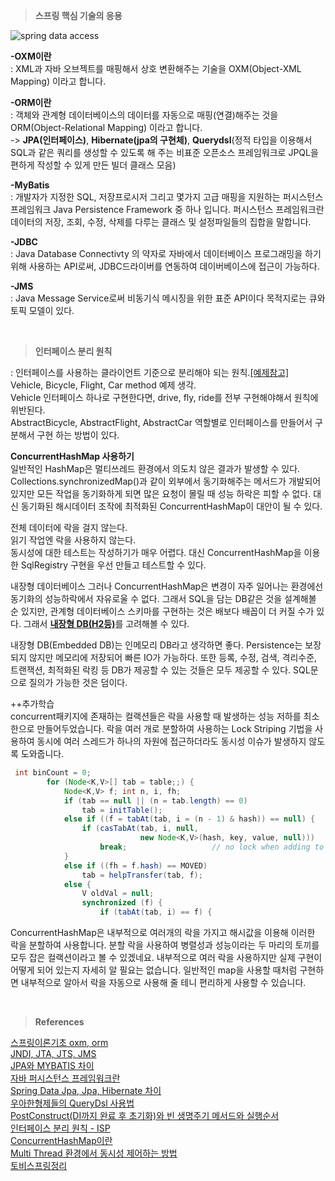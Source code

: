 
>**스프링 핵심 기술의 응용**  

![spring data access](https://mblogthumb-phinf.pstatic.net/MjAxODA3MjhfMTYw/MDAxNTMyNzcwNTM0NTY3.PO1f6Mwzv8YEQlTZ0_aQkrYVODbB7muc13Wh2hKzqgAg.fFi8YzLdiIrpMhf3nq2-CV-3S0GxwDEZM5TRRLiTf0Mg.PNG.good_ray/2_10_1___.png?type=w800)  

**-OXM이란**  
: XML과 자바 오브젝트를 매핑해서 상호 변환해주는 기술을 OXM(Object-XML Mapping) 이라고 합니다.  

**-ORM이란**  
: 객체와 관계형 데이터베이스의 데이터를 자동으로 매핑(연결)해주는 것을 ORM(Object-Relational Mapping) 이라고 합니다.   
-> **JPA(인터페이스)**, **Hibernate(jpa의 구현체)**, **Querydsl**(정적 타입을 이용해서 SQL과 같은 쿼리를 생성할 수 있도록 해 주는 비표준 오픈소스 프레임워크로 JPQL을 편하게 작성할 수 있게 만든 빌더 클래스 모음)  

**-MyBatis**  
: 개발자가 지정한 SQL, 저장프로시저 그리고 몇가지 고급 매핑을 지원하는 퍼시스턴스 프레임워크 Java Persistence Framework 중 하나 입니다. 
퍼시스턴스 프레임워크란 데이터의 저장, 조회, 수정, 삭제를 다루는 클래스 및 설정파일들의 집합을 말합니다.  

**-JDBC**  
: Java Database Connectivty 의 약자로 자바에서 데이터베이스 프로그래밍을 하기 위해 사용하는 API로써, JDBC드라이버를 연동하여 데이버베이스에 접근이 가능하다.  

**-JMS**  
: Java Message Service로써 비동기식 메시징을 위한 표준 API이다 목적지로는 큐와 토픽 모델이 있다.  

<br/>

>**인터페이스 분리 원칙**  

: 인터페이스를 사용하는 클라이언트 기준으로 분리해야 되는 원칙.[[예제참고]](https://brownbears.tistory.com/580)  
Vehicle, Bicycle, Flight, Car method 예제 생각.    
Vehicle 인터페이스 하나로 구현한다면, drive, fly, ride를 전부 구현해야해서 원칙에 위반된다.  
AbstractBicycle, AbstractFlight, AbstractCar 역할별로 인터페이스를 만들어서 구분해서 구현 하는 방법이 있다.    

**ConcurrentHashMap 사용하기**  
일반적인 HashMap은 멀티쓰레드 환경에서 의도치 않은 결과가 발생할 수 있다. Collections.synchronizedMap()과 같이 외부에서 동기화해주는 메서드가 개발되어 있지만 모든 작업을 동기화하게 되면 많은 요청이 몰릴 때 성능 하락은 피할 수 없다. 대신 동기화된 해시데이터 조작에 최적화된 ConcurrentHashMap이 대안이 될 수 있다.  

전체 데이터에 락을 걸지 않는다.  
읽기 작업엔 락을 사용하지 않는다.  
동시성에 대한 테스트는 작성하기가 매우 어렵다. 대신 ConcurrentHashMap을 이용한 SqlRegistry 구현을 우선 만들고 테스트할 수 있다.  

내장형 데이터베이스
그러나 ConcurrentHashMap은 변경이 자주 일어나는 환경에선 동기화의 성능하락에서 자유로울 수 없다. 그래서 SQL을 담는 DB같은 것을 설계해볼 순 있지만, 관계형 데이터베이스 스키마를 구현하는 것은 배보다 배꼽이 더 커질 수가 있다. 그래서 [**내장형 DB(H2등)**](https://datamoney.tistory.com/214)를 고려해볼 수 있다.  

내장형 DB(Embedded DB)는 인메모리 DB라고 생각하면 좋다. Persistence는 보장되지 않지만 메모리에 저장되어 빠른 IO가 가능하다. 또한 등록, 수정, 검색, 격리수준, 트랜잭션, 최적화된 락킹 등 DB가 제공할 수 있는 것들은 모두 제공할 수 있다. SQL문으로 질의가 가능한 것은 덤이다.  

++추가학습  
concurrent패키지에 존재하는 컬랙션들은 락을 사용할 때 발생하는 성능 저하를 최소한으로 만들어두었습니다. 락을 여러 개로 분할하여 사용하는 Lock Striping 기법을 사용하여 동시에 여러 스레드가 하나의 자원에 접근하더라도 동시성 이슈가 발생하지 않도록 도와줍니다. 

```java   
 int binCount = 0;
        for (Node<K,V>[] tab = table;;) {
            Node<K,V> f; int n, i, fh;
            if (tab == null || (n = tab.length) == 0)
                tab = initTable();
            else if ((f = tabAt(tab, i = (n - 1) & hash)) == null) {
                if (casTabAt(tab, i, null,
                             new Node<K,V>(hash, key, value, null)))
                    break;                   // no lock when adding to empty bin
            }
            else if ((fh = f.hash) == MOVED)
                tab = helpTransfer(tab, f);
            else {
                V oldVal = null;
                synchronized (f) {
                    if (tabAt(tab, i) == f) {
```

ConcurrentHashMap은 내부적으로 여러개의 락을 가지고 해시값을 이용해 이러한 락을 분할하여 사용합니다. 분할 락을 사용하여 병렬성과 성능이라는 두 마리의 토끼를 모두 잡은 컬랙션이라고 볼 수 있겠네요. 내부적으로 여러 락을 사용하지만 실제 구현이 어떻게 되어 있는지 자세히 알 필요는 없습니다. 일반적인 map을 사용할 때처럼 구현하면 내부적으로 알아서 락을 자동으로 사용해 줄 테니 편리하게 사용할 수 있습니다.  

<br/>  

>**References**  

[스프링이론기초 oxm, orm](https://m.blog.naver.com/good_ray/221328422224)  
[JNDI, JTA, JTS, JMS](https://unabated.tistory.com/entry/JNDI-JTA-JTS-JMS)  
[JPA와 MYBATIS 차이](https://dreaming-soohyun.tistory.com/entry/JPA%EC%99%80-MyBatis%EC%9D%98-%EC%B0%A8%EC%9D%B4-ORM%EA%B3%BC-SQL-Mapper)  
[자바 퍼시스턴스 프레임워크란](https://jiwontip.tistory.com/57)  
[Spring Data Jpa, Jpa, Hibernate 차이](https://suhwan.dev/2019/02/24/jpa-vs-hibernate-vs-spring-data-jpa/)  
[우아한형제들의 QueryDsl 사용법](https://velog.io/@youngerjesus/%EC%9A%B0%EC%95%84%ED%95%9C-%ED%98%95%EC%A0%9C%EB%93%A4%EC%9D%98-Querydsl-%ED%99%9C%EC%9A%A9%EB%B2%95)  
[PostConstruct(DI까지 완료 후 초기화)와 빈 생명주기 메서드와 실행순서](https://madplay.github.io/post/spring-bean-lifecycle-methods)  
[인터페이스 분리 원칙 - ISP](https://brownbears.tistory.com/580)   
[ConcurrentHashMap이란](https://devlog-wjdrbs96.tistory.com/269)  
[Multi Thread 환경에서 동시성 제어하는 방법](https://deveric.tistory.com/104)  
[토비스프링정리](https://daebalpri.me/entry/%ED%86%A0%EB%B9%84%EC%9D%98-%EC%8A%A4%ED%94%84%EB%A7%81-31-7%EC%9E%A5-%EC%8A%A4%ED%94%84%EB%A7%81-%ED%95%B5%EC%8B%AC-%EA%B8%B0%EC%88%A0%EC%9D%98-%EC%9D%91%EC%9A%A9)  
